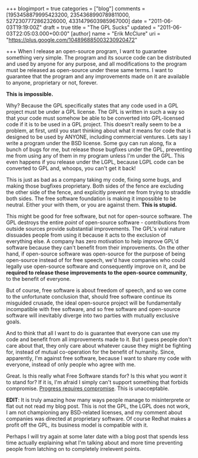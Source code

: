 +++
blogimport = true
categories = ["blog"]
comments = [1953458879995423200, 2354368990789811000, 5272307772862326000, 4331479603985967000]
date = "2011-06-03T19:19:00Z"
draft = true
title = "The GPL Sucks"
updated = "2011-06-03T22:05:03.000+00:00"
[author]
name = "Erik McClure"
uri = "https://plus.google.com/104896885003230920472"

+++
When I release an open-source program, I want to guarantee something very simple. The program and its source code can be distributed and used by anyone for any purpose, and all modifications to the program must be released as open-source under these same terms. I want to guarantee that the program and any improvements made on it are available to anyone, proprietary or not, forever.

**This is impossible.**

Why? Because the GPL specifically states that any code used in a GPL project must be under a GPL license. The GPL is written in such a way so that your code must somehow be able to be converted into GPL-licensed code if it is to be used in a GPL project. This doesn't really seem to be a problem, at first, until you start thinking about what it means for code that is designed to be used by ANYONE, including commercial ventures. Lets say I write a program under the BSD license. Some guy can run along, fix a bunch of bugs for me, but release those bugfixes under the GPL, preventing me from using any of them in my program unless I'm under the GPL. This even happens if you release under the LGPL, because LGPL code can be converted to GPL and, whoops, you can't get it back!

This is just as bad as a company taking my code, fixing some bugs, and making those bugfixes proprietary. Both sides of the fence are excluding the other side of the fence, and explicitly prevent me from trying to straddle both sides. The free software foundation is making it impossible to be neutral. Either your with them, or you are against them. **This is stupid.**

This might be good for free software, but not for open-source software. The GPL destroys the entire *point* of open-source software - contributions from outside sources provide substantial improvements. The GPL's viral nature dissuades people from using it because it acts to the exclusion of everything else. A company has zero motivation to help improve GPL'd software because they can't benefit from their improvements. On the other hand, if open-source software was open-source for the purpose of being open-source instead of for free speech, we'd have companies who could legally use open-source software and consequently improve on it, and be **required to release these improvements to the open-source community**, to the benefit of everyone.

But of course, free software is about freedom of speech, and so we come to the unfortunate conclusion that, should free software continue its misguided crusade, the ideal open-source project will be fundamentally incompatible with free software, and so free software and open-source software will inevitably diverge into two parties with mutually exclusive goals.

And to think that all I want to do is guarantee that everyone can use my code and benefit from all improvements made to it. But I guess people don't care about that, they only care about whatever cause they might be fighting for, instead of mutual co-operation for the benefit of humanity. Since, apparently, I'm against free software, because I want to share my code with everyone, instead of only people who agree with me.

Great. Is this really what Free Software stands for? Is this what you *want* it to stand for? If it is, I'm afraid I simply can't support something that forbids compromise. [Progress requires compromise](http://blackhole0173.blogspot.com/2011/05/religion-problem-perspectives.html). This is unacceptable.

**EDIT**: It is truly amazing how many ways people manage to misinterprete or flat out not read my blog post. This is not the GPL, the LGPL does not work, I am not championing any BSD-related licenses, and my comment about companies was directed at proprietary software. Of course Redhat makes a profit off the GPL, its business model is compatible with it.

Perhaps I will try again at some later date with a blog post that spends less time actually explaining what I'm talking about and more time preventing people from latching on to completely irrelevent points.